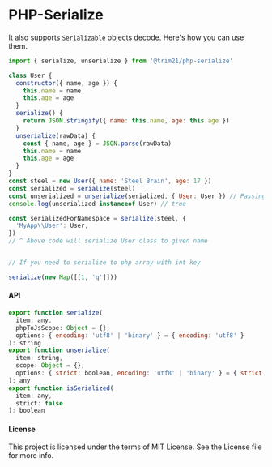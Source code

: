 # PHP-Serialize

It also supports `Serializable` objects decode. Here's how you can use them.

```js
import { serialize, unserialize } from '@trim21/php-serialize'

class User {
  constructor({ name, age }) {
    this.name = name
    this.age = age
  }
  serialize() {
    return JSON.stringify({ name: this.name, age: this.age })
  }
  unserialize(rawData) {
    const { name, age } = JSON.parse(rawData)
    this.name = name
    this.age = age
  }
}
const steel = new User({ name: 'Steel Brain', age: 17 })
const serialized = serialize(steel)
const unserialized = unserialize(serialized, { User: User }) // Passing available classes
console.log(unserialized instanceof User) // true

const serializedForNamespace = serialize(steel, {
  'MyApp\\User': User,
})
// ^ Above code will serialize User class to given name


// If you need to serialize to php array with int key

serialize(new Map([[1, 'q']])) 
```

#### API

```js
export function serialize(
  item: any,
  phpToJsScope: Object = {},
  options: { encoding: 'utf8' | 'binary' } = { encoding: 'utf8' }
): string
export function unserialize(
  item: string,
  scope: Object = {},
  options: { strict: boolean, encoding: 'utf8' | 'binary' } = { strict: false, encoding: 'utf8' }
): any
export function isSerialized(
  item: any,
  strict: false
): boolean
```

#### License

This project is licensed under the terms of MIT License. See the License file for more info.
